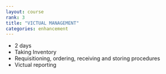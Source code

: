 ```yaml
---
layout: course
rank: 3
title: "VICTUAL MANAGEMENT"
categories: enhancement
---
```


* 2 days
* Taking Inventory
* Requisitioning, ordering, receiving and storing procedures
* Victual reporting